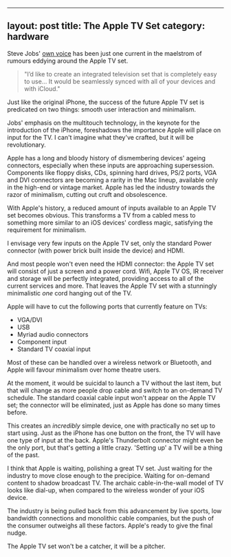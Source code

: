 
---
layout: post
title: The Apple TV Set
category: hardware
---

Steve Jobs' [own voice][1] has been just one current in the maelstrom of rumours eddying around the Apple TV set.

> "I’d like to create an integrated television set that is completely easy to use... It would be seamlessly synced with all of your devices and with iCloud."

[1]: http://www.washingtonpost.com/business/technology/jobss-final-plan-an-integrated-apple-tv/2011/10/21/gIQAvhUl3L_story.html

Just like the original iPhone, the success of the future Apple TV set is predicated on two things: smooth user interaction and minimalism. 

Jobs' emphasis on the multitouch technology, in the keynote for the introduction of the iPhone, foreshadows the importance Apple will place on input for the TV. I can't imagine what they've crafted, but it will be revolutionary.

Apple has a long and bloody history of dismembering devices' ageing connectors, especially when these inputs are approaching supersession. Components like floppy disks, CDs, spinning hard drives, PS/2 ports, VGA and DVI connectors are becoming a rarity in the Mac lineup, available only in the high-end or vintage market. Apple has led the industry towards the razor of minimalism, cutting out cruft and obsolescence.

With Apple's history, a reduced amount of inputs available to an Apple TV set becomes obvious. This transforms a TV from a cabled mess to something more similar to an iOS devices' cordless magic, satisfying the requirement for minimalism.

I envisage very few inputs on the Apple TV set, only the standard Power connector (with power brick built inside the device) and HDMI.

And most people won't even need the HDMI connector: the Apple TV set will consist of just a screen and a power cord. Wifi, Apple TV OS, IR receiver and storage will be perfectly integrated, providing access to all of the current services and more. That leaves the Apple TV set with a stunningly minimalistic *one* cord hanging out of the TV.

Apple will have to cut the following ports that currently feature on TVs:

- VGA/DVI
- USB
- Myriad audio connectors
- Component input
- Standard TV coaxial input

Most of these can be handled over a wireless network or Bluetooth, and Apple will favour minimalism over home theatre users.

At the moment, it would be suicidal to launch a TV without the last item, but that will change as more people drop cable and switch to an on-demand TV schedule. The standard coaxial cable input won't appear on the Apple TV set; the connector will be eliminated, just as Apple has done so many times before.

This creates an *incredibly* simple device, one with practically no set up to start using. Just as the iPhone has one button on the front, the TV will have one type of input at the back. Apple's Thunderbolt connector might even be the only port, but that's getting a little crazy. 'Setting up' a TV will be a thing of the past.

I think that Apple is waiting, polishing a great TV set. Just waiting for the industry to move close enough to the precipice. Waiting for on-demand content to shadow broadcast TV. The archaic cable-in-the-wall model of TV looks like dial-up, when compared to the wireless wonder of your iOS device. 

The industry is being pulled back from this advancement by live sports, low bandwidth connections and monolithic cable companies, but the push of the consumer outweighs all these factors. Apple's ready to give the final nudge.

The Apple TV set won't be a catcher, it will be a pitcher.

